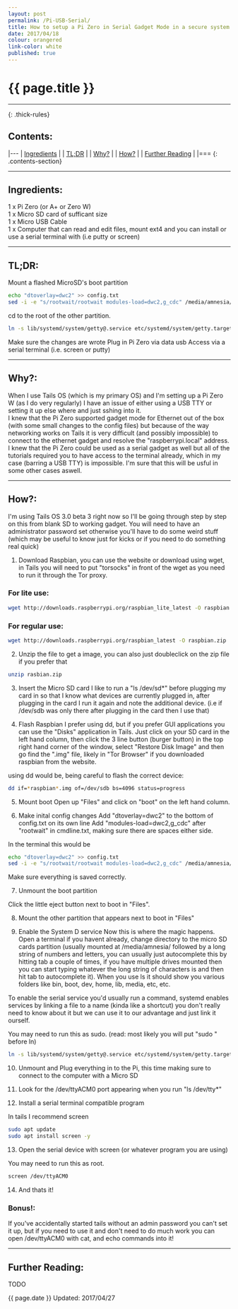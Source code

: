 ```yaml
---
layout: post
permalink: /Pi-USB-Serial/
title: How to setup a Pi Zero in Serial Gadget Mode in a secure system
date: 2017/04/18
colour: orangered
link-color: white
published: true
---
```


# {{ page.title }} 

---
{: .thick-rules}


## Contents:

|---
| [Ingredients](#ingredients)			|
| [TL;DR](#tldr)	        			|
| [Why?](#why)                          |
| [How?](#how)                          |
| [Further Reading](#further-reading)	|
|===
{: .contents-section}

---

## Ingredients:

1 x Pi Zero (or A+ or Zero W)  
1 x Micro SD card of sufficant size  
1 x Micro USB Cable   
1 x Computer that can read and edit files, mount ext4 and you can install or use a serial terminal with (i.e putty or screen)   

---

## TL;DR:

Mount a flashed MicroSD's boot partition
~~~ bash 
echo "dtoverlay=dwc2" >> config.txt
sed -i -e "s/rootwait/rootwait modules-load=dwc2,g_cdc" /media/amnesia/boot/cmdline.txt
~~~
cd to the root of the other partition.
~~~ bash
ln -s lib/systemd/system/getty@.service etc/systemd/system/getty.target.wants/getty@ttyGS0.service
~~~
Make sure the changes are wrote 
Plug in Pi Zero via data usb
Access via a serial terminal (i.e. screen or putty)

---

## Why?:

When I use Tails OS (which is my primary OS) and I'm setting up a Pi Zero W (as I do very regularly) I have an issue of either using a USB TTY or setting it up else where and just sshing into it.  
I knew that the Pi Zero supported gadget mode for Ethernet out of the box (with some small changes to the config files) but because of the way networking works on Tails it is very difficult (and possibly impossible) to connect to the ethernet gadget and resolve the "raspberrypi.local" address.  
I knew that the Pi Zero could be used as a serial gadget as well but all of the tutorials required you to have access to the terminal already, which in my case (barring a USB TTY) is impossible. 
I'm sure that this will be usful in some other cases aswell. 

---

## How?:

I'm using Tails OS 3.0 beta 3 right now so I'll be going through step by step on this from blank SD to working gadget. You will need to have an administrator password set otherwise you'll have to do some weird stuff (which may be useful to know just for kicks or if you need to do something real quick)

1. Download Raspbian, you can use the website or download using wget, in Tails you will need to put "torsocks" in front of the wget as you need to run it through the Tor proxy. 

### For lite use:
~~~ bash
wget http://downloads.raspberrypi.org/raspbian_lite_latest -O raspbian.zip
~~~

### For regular use:
~~~ bash
wget http://downloads.raspberrypi.org/raspbian_latest -O raspbian.zip
~~~

2. Unzip the file to get a image, you can also just doubleclick on the zip file if you prefer that  

~~~ bash
unzip rasbian.zip
~~~

3. Insert the Micro SD card
I like to run a "ls /dev/sd\*" before plugging my card in so that I know what devices are currently plugged in, after plugging in the card I run it again and note the additional device. (i.e if /dev/sdb was only there after plugging in the card then I use that) 

4. Flash Raspbian
I prefer using dd, but if you prefer GUI applications you can use the "Disks" application in Tails. Just click on your SD card in the left hand column, then click the 3 line button (burger button) in the top right hand corner of the window, select "Restore Disk Image" and then go find the ".img" file, likely in "Tor Browser" if you downloaded raspbian from the website.

using dd would be, being careful to flash the correct device:
~~~ bash
dd if=*raspbian*.img of=/dev/sdb bs=4096 status=progress
~~~

5. Mount boot
Open up "Files" and click on "boot" on the left hand column.

6. Make inital config changes
Add "dtoverlay=dwc2" to the bottom of config.txt on its own line
Add "modules-load=dwc2,g_cdc" after "rootwait" in cmdline.txt, making sure there are spaces either side.

In the terminal this would be
~~~ bash 
echo "dtoverlay=dwc2" >> config.txt
sed -i -e "s/rootwait/rootwait modules-load=dwc2,g_cdc" /media/amnesia/boot/cmdline.txt
~~~

Make sure everything is saved correctly.

7. Unmount the boot partition

Click the little eject button next to boot in "Files".

8. Mount the other partition that appears next to boot in "Files"

9. Enable the System D service
Now this is where the magic happens. Open a terminal if you havent already,
change directory to the micro SD cards partition (usually mounted at /media/amnesia/ followed by a long string of numbers and letters, you can usually just autocomplete this by hitting tab a couple of times, if you have multiple drives mounted then you can start typing whatever the long string of characters is and then hit tab to autocomplete it). When you use ls it should show you various folders like bin, boot, dev, home, lib, media, etc, etc. 

To enable the serial service you'd usually run a command, systemd enables services by linking a file to a name (kinda like a shortcut) you don't really need to know about it but we can use it to our advantage and just link it ourself. 

You may need to run this as sudo. (read: most likely you will put "sudo " before ln)

~~~ bash
ln -s lib/systemd/system/getty@.service etc/systemd/system/getty.target.wants/getty@ttyGS0.service
~~~

10. Unmount and Plug everything in to the Pi, this time making sure to connect to the computer with a Micro SD

11. Look for the /dev/ttyACM0 port appearing when you run "ls /dev/tty\*"

12. Install a serial terminal compatible program 

In tails I recommend screen
~~~ bash
sudo apt update 
sudo apt install screen -y
~~~

13. Open the serial device with screen (or whatever program you are using)

You may need to run this as root.
~~~ bash 
screen /dev/ttyACM0
~~~

14. And thats it!

### Bonus!:

If you've accidentally started tails without an admin password you can't set it up, but if you need to use it and don't need to do much work you can open /dev/ttyACM0 with cat, and echo commands into it!

---

## Further Reading:

TODO

{{ page.date }} Updated: 2017/04/27
